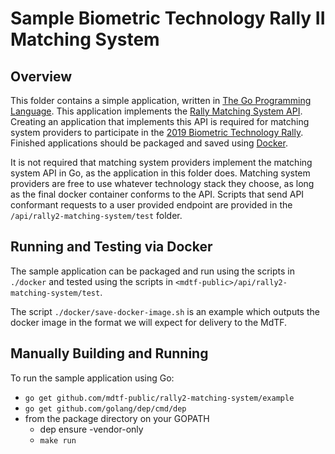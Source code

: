 # Sample Biometric Technology Rally II Matching System

## Overview
This folder contains a simple application, written in [The Go Programming Language](https://golang.org/).  This application implements the [Rally Matching System API](https://github.com/TheMdTF/mdtf-public/blob/master/api/rally2-matching-system/README.md).  Creating an application that implements this API is required for matching system providers to participate in the [2019 Biometric Technology Rally](https://mdtf.org/Rally2019).  Finished applications should be packaged and saved using [Docker](https://www.docker.com/).

It is not required that matching system providers implement the matching system API in Go, as the application in this folder does.  Matching system providers are free to use whatever technology stack they choose, as long as the final docker container conforms to the API.  Scripts that send API conformant requests to a user provided endpoint are provided in the `/api/rally2-matching-system/test` folder.

## Running and Testing via Docker
The sample application can be packaged and run using the scripts in `./docker` and tested using the scripts in `<mdtf-public>/api/rally2-matching-system/test`.

The script `./docker/save-docker-image.sh` is an example which outputs the docker image in the format we will expect for delivery to the MdTF.

## Manually Building and Running
To run the sample application using Go:
 * `go get github.com/mdtf-public/rally2-matching-system/example`	
 * `go get github.com/golang/dep/cmd/dep`
 * from the package directory on your GOPATH
   * dep ensure -vendor-only
   * `make run`